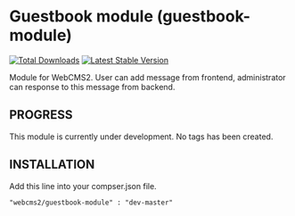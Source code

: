 Guestbook module (guestbook-module)
=========================

[![Total Downloads](https://poser.pugx.org/webcms2/guestbook-module/downloads.png)](https://packagist.org/packages/webcms2/guestbook-module)
[![Latest Stable Version](https://poser.pugx.org/webcms2/guestbook-module/v/stable.png)](https://github.com/webcms2/guestbook-module/releases)

Module for WebCMS2. User can add message from frontend, administrator can response to this message from backend.

PROGRESS
--------

This module is currently under development. No tags has been created.

INSTALLATION
-----------

Add this line into your compser.json file.

```
"webcms2/guestbook-module" : "dev-master"
```
